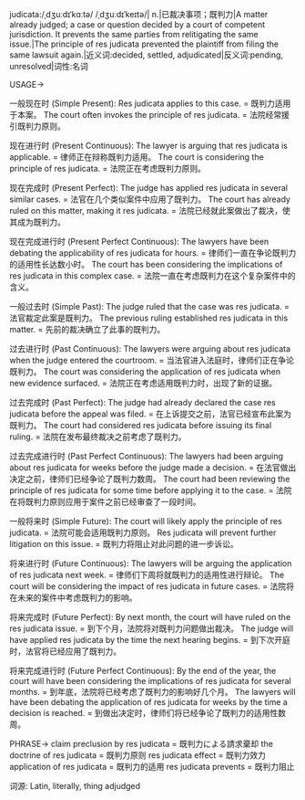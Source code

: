 judicata:/ˌdʒuːdɪˈkɑːtə/ /ˌdʒuːdɪˈkeɪtə/| n.|已裁决事项；既判力|A matter already judged; a case or question decided by a court of competent jurisdiction.  It prevents the same parties from relitigating the same issue.|The principle of res judicata prevented the plaintiff from filing the same lawsuit again.|近义词:decided, settled, adjudicated|反义词:pending, unresolved|词性:名词

USAGE->

一般现在时 (Simple Present):
Res judicata applies to this case. = 既判力适用于本案。
The court often invokes the principle of res judicata. = 法院经常援引既判力原则。

现在进行时 (Present Continuous):
The lawyer is arguing that res judicata is applicable. = 律师正在辩称既判力适用。
The court is considering the principle of res judicata. = 法院正在考虑既判力原则。

现在完成时 (Present Perfect):
The judge has applied res judicata in several similar cases. = 法官在几个类似案件中应用了既判力。
The court has already ruled on this matter, making it res judicata. = 法院已经就此案做出了裁决，使其成为既判力。

现在完成进行时 (Present Perfect Continuous):
The lawyers have been debating the applicability of res judicata for hours. = 律师们一直在争论既判力的适用性长达数小时。
The court has been considering the implications of res judicata in this complex case. = 法院一直在考虑既判力在这个复杂案件中的含义。

一般过去时 (Simple Past):
The judge ruled that the case was res judicata. = 法官裁定此案是既判力。
The previous ruling established res judicata in this matter. = 先前的裁决确立了此事的既判力。

过去进行时 (Past Continuous):
The lawyers were arguing about res judicata when the judge entered the courtroom. = 当法官进入法庭时，律师们正在争论既判力。
The court was considering the application of res judicata when new evidence surfaced. = 法院正在考虑适用既判力时，出现了新的证据。

过去完成时 (Past Perfect):
The judge had already declared the case res judicata before the appeal was filed. = 在上诉提交之前，法官已经宣布此案为既判力。
The court had considered res judicata before issuing its final ruling. = 法院在发布最终裁决之前考虑了既判力。

过去完成进行时 (Past Perfect Continuous):
The lawyers had been arguing about res judicata for weeks before the judge made a decision. = 在法官做出决定之前，律师们已经争论了既判力数周。
The court had been reviewing the principle of res judicata for some time before applying it to the case. = 法院在将既判力原则应用于案件之前已经审查了一段时间。

一般将来时 (Simple Future):
The court will likely apply the principle of res judicata. = 法院可能会适用既判力原则。
Res judicata will prevent further litigation on this issue. = 既判力将阻止对此问题的进一步诉讼。

将来进行时 (Future Continuous):
The lawyers will be arguing the application of res judicata next week. = 律师们下周将就既判力的适用性进行辩论。
The court will be considering the impact of res judicata in future cases. = 法院将在未来的案件中考虑既判力的影响。

将来完成时 (Future Perfect):
By next month, the court will have ruled on the res judicata issue. = 到下个月，法院将对既判力问题做出裁决。
The judge will have applied res judicata by the time the next hearing begins. = 到下次开庭时，法官将已经应用了既判力。

将来完成进行时 (Future Perfect Continuous):
By the end of the year, the court will have been considering the implications of res judicata for several months. = 到年底，法院将已经考虑了既判力的影响好几个月。
The lawyers will have been debating the application of res judicata for weeks by the time a decision is reached. = 到做出决定时，律师们将已经争论了既判力的适用性数周。


PHRASE->
claim preclusion by res judicata = 既判力による請求棄却
the doctrine of res judicata = 既判力原则
res judicata effect = 既判力效力
application of res judicata = 既判力的适用
res judicata prevents = 既判力阻止

词源: Latin, literally, thing adjudged
